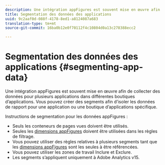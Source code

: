 ```yaml
---
description: Une intégration appFigures est souvent mise en œuvre afin de collecter des données pour plusieurs applications dans différentes boutiques d’applications. Vous pouvez créer des segments afin d’isoler les données de rapport pour une application ou une boutique d’applications spécifique.
title: Segmentation des données des applications
uuid: 9c2aaf0d-088f-4178-8ed1-a8124087a683
translation-type: tm+mt
source-git-commit: 16ba0b12e0f70112f4c10804d0a13c278388ecc2

---
```



# Segmentation des données des applications {#segmenting-app-data}

Une intégration appFigures est souvent mise en œuvre afin de collecter des données pour plusieurs applications dans différentes boutiques d’applications. Vous pouvez créer des segments afin d’isoler les données de rapport pour une application ou une boutique d’applications spécifique.

Instructions de segmentation pour les données appFigures :

* Seuls les conteneurs de pages vues doivent être utilisés.
* Seules les [dimensions appFigures](/help/import/data-connectors/appfigures-overview/appfigures-metrics.md) doivent être utilisées dans les règles de filtrage.
* Vous pouvez utiliser des règles relatives à plusieurs segments tant que les [dimensions appFigures](/help/import/data-connectors/appfigures-overview/appfigures-segment-filter.md) sont les seules à être référencées.
* Vous pouvez utiliser les zones de travail Inclure et Exclure.
* Les segments s’appliquent uniquement à Adobe Analytics v15.
